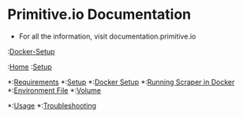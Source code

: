 # Primitive.io Documentation

- For all the information, visit documentation.primitive.io

:[Docker-Setup](./docs/private/docker-setup.md)

:[Home](./home.md)
:[Setup](./docs/primitive-setup.md)

*:[Requirements](./docs/private/requirements.md)
*:[Setup](./docs/private/private-setup.md)
*:[Docker Setup](./docs/private/docker-setup.md)
*:[Running Scraper in Docker](./docs/private/docker-usage.md)
*:[Environment File](./docs/private/environment-file.md)
*:[Volume](./docs/private/volume.md)

*:[Usage](./docs/private/scraper-usage.md)
*:[Troubleshooting](./docs/private/scraper-troubleshooting.md)
